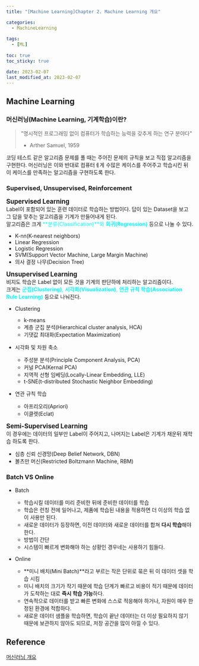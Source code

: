 ```yaml
---
title: "[Machine Learning]Chapter 2. Machine Learning 개요" 

categories: 
  - MachineLearning
  
tags:
  - [ML]
  
toc: true
toc_sticky: true

date: 2023-02-07
last_modified_at: 2023-02-07
---
```


## Machine Learning

### 머신러닝(Machine Learning, 기계학습)이란?  

> "명시적인 프로그래밍 없이 컴퓨터가 학습하는 능력을 갖추게 하는 연구 분야다"
> - Arther Samuel, 1959

코딩 테스트 같은 알고리즘 문제를 풀 때는 주어진 문제의 규칙을 보고 직접 알고리즘을 구현한다. 머신러닝은 이와 반대로 컴퓨터ㅔ게 수많은 케이스를 주어주고 학습시킨 뒤 이 케이스를 만족하는 알고리즘을 구현하도록 한다.

### Supervised, Unsupervised, Reinforcement

<span style = "font-size:120%">**Supervised Learning**</span>    
Label이 포함되어 있는 훈련 데이터로 학습하는 방법이다. 답이 있는 Dataset을 보고 그 답을 맞추는 알고리즘을 기계가 만들어내게 된다.   
알고리즘은 크게 <span style = "color:aqua">**분류(Classification)**와 **회귀(Regression)**</span> 등으로 나눌 수 있다.

- K-nn(K-nearest neighbors)
- Linear Regression
- Logistic Regression
- SVM(Support Vector Machine, Large Margin Machine)
- 의사 결정 나무(Decision Tree)

<span style = "font-size:120%">**Unsupervised Learning**</span>    
비지도 학습은 Label 없이 모든 것을 기계의 판단하에 처리하는 알고리즘이다.   
크게는 <span style = "color:aqua">**군집(Clustering)**, **시각화(Visualization)**, **연관 규칙 학습(Association Rule Learning)**</span> 등으로 나눠진다.

- Clustering
    - k-means
    - 계층 군집 분석(Hierarchical cluster analysis, HCA)
    - 기댓값 최대화(Expectation Maximization)
    
- 시각화 및 차원 축소
    - 주성분 분석(Principle Component Analysis, PCA)
    - 커널 PCA(Kernal PCA)
    - 지역적 선형 임베딩(Locally-Linear Embedding, LLE)
    - t-SNE(t-distributed Stochastic Neighbor Embedding)

-  연관 규칙 학습
    - 아프리오리(Apriori)
    - 이클렛(Eclat)

<span style = "font-size:120%">**Semi-Supervised Learning**</span>    
이 경우에는 데이터의 일부만 Label이 주어지고, 나머지는 Label은 기계가 채운뒤 재학습 하도록 한다. 

- 심층 신뢰 신경망(Deep Belief Network, DBN)
- 볼츠만 머신(Restricted Boltzmann Machine, RBM)



### Batch VS Online

- Batch
    - 학습시킬 데이터를 미리 준비한 뒤에 준비한 데이터를 학습
    - 학습은 런칭 전에 일어나고, 제품에 학습된 내용을 적용하면 더 이상의 학습 없이 사용만 된다.
    - 새로운 데이터가 등장하면, 이전 데이터와 새로운 데이터를 합쳐 **다시 학습**해야한다.
    - 방법이 간단
    - 시스템이 빠르게 변화해야 하는 상황인 경우네는 사용하기 힘들다.

- Online
    - **미니 배치(Mini Batch)**라고 부르는 작은 단위로 묶은 뒤 이 데이터 셋을 학습 시킴
    - 미니 배치의 크기가 작기 때문에 학습 단계가 빠르고 비용이 적기 때문에 데이터가 도착하는 대로 **즉시 학습 가능**하다.
    - 연속적으로 데이터를 받고 빠른 변화에 스스로 적응해야 하거나, 자원이 매우 한정된 환경에 적합하다.
    - 새로운 데이터 샘플을 학습하면, 학습이 끝난 데이터는 더 이상 필요하지 않기 때문에 보관하지 않아도 되므로, 저장 공간을 많이 아낄 수 있다.

## Reference
[머신러닝 개요]("https://yngie-c.github.io/machine%20learning/2020/02/19/overview/")
